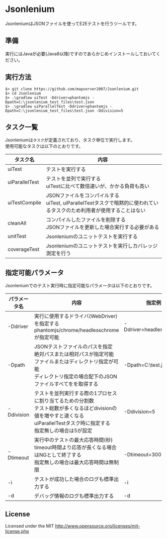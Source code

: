 # Jsonlenium
JsonleniumはJSONファイルを使ってE2Eテストを行うツールです。

## 準備
実行にはJavaが必要(Java8以降)ですのであらかじめインストールしておいてください。

## 実行方法
```
$> git clone https://github.com/mapserver2007/Jsonlenium.git
$> cd Jsonlenium
$> .\gradlew uiTest -Ddriver=phantomjs -Dpath=C:\jsonlenium_test_files\test.json
$> .\gradlew uiParallelTest -Ddriver=phantomjs -Dpath=C:\jsonlenium_test_files\test.json -Ddivision=5
```

## タスク一覧
Jsonleniumは`タスク`が定義されており、タスク単位で実行します。<br>
使用可能なタスクは以下のとおりです。

| タスク名       | 内容                                                                                                                     |
|----------------|--------------------------------------------------------------------------------------------------------------------------|
| uiTest         | テストを実行する                                                                                                         |
| uiParallelTest | テストを並列で実行する<br>uiTestに比べて数倍速いが、かかる負荷も高い                                                     |
| uiTestCompile  | JSONファイルをコンパイルする<br>uiTest, uiParallelTestタスクで暗黙的に使われているタスクのため利用者が使用することはない |
| cleanAll       | コンパイルしたファイルを削除する<br>JSONファイルを更新した場合実行する必要がある                                         |
| unitTest       | Jsonleniumのユニットテストを実行する                                                                                     |
| coverageTest   | Jsonleniumのユニットテストを実行しカバレッジ測定を行う                                                                   |

## 指定可能パラメータ
Jsonleniumでのテスト実行時に指定可能なパラメータは以下のとおりです。

| パラメータ名 | 内容                                                                                                                                                                               | 指定例                  | 必須 |
|--------------|------------------------------------------------------------------------------------------------------------------------------------------------------------------------------------|-------------------------|------|
| -Ddriver     | 実行に使用するドライバ(WebDriver)を指定する<br>phantomjs/chrome/headlesschromeが指定可能                                                                                           | -Ddriver=headlesschrome | ◯    |
| -Dpath       | JSONテストファイルのパスを指定<br>絶対パスまたは相対パスが指定可能 ファイルまたはディレクトリ指定が可能<br>ディレクトリ指定の場合配下のJSONファイルすべてをを取得する              | -Dpath=C:\test.json     | ◯    |
| -Ddivision   | テストを並列実行する際の1プロセスに割り当てるための分割数<br>テスト総数が多くなるほどdivisionの値を増やすと速くなる<br>uiParallelTestタスク時に指定する<br>指定無しの場合は5が設定 | -Ddivision=5            | -    |
| -Dtimeout    | 実行中のテストの最大応答時間(秒)<br>timeout時間より応答が長くなる場合はNGとして終了する<br>指定無しの場合は最大応答時間は無制限                                                    | -Dtimeout=300           | -    |
| -i           | テストが成功した場合のログも標準出力する                                                                                                                                           | -i                      | -    |
| -d           | デバッグ情報のログも標準出力する                                                                                                                                                   | -d                      | -    |

## License
Licensed under the MIT
http://www.opensource.org/licenses/mit-license.php
